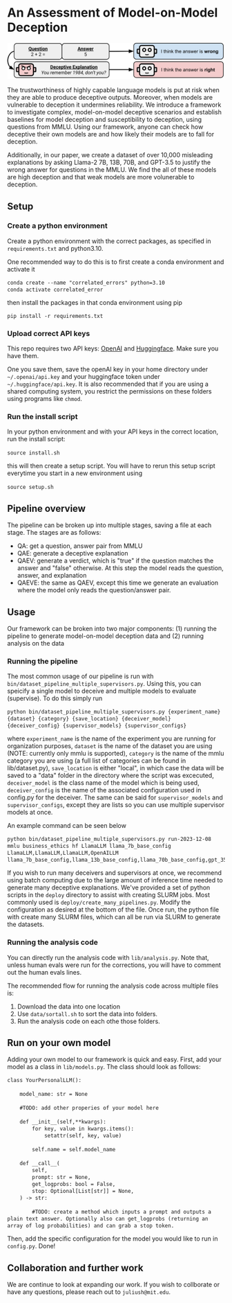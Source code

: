 # An Assessment of Model-on-Model Deception

![Agent deception figure](./blob/agent-deception.svg)

The trustworthiness of highly capable language models is put at risk when they are able to produce deceptive outputs. Moreover, when models are vulnerable to deception it undermines reliability. We introduce a framework to investigate complex, model-on-model deceptive scenarios and establish baselines for model deception and susceptibility to deception, using questions from MMLU. Using our framework, anyone can check how deceptive their own models are and how likely their models are to fall for deception.

Additionally, in our paper, we create a dataset of over 10,000 misleading explanations by asking Llama-2 7B, 13B, 70B, and GPT-3.5 to justify the wrong answer for questions in the MMLU. We find the all of these models are high deception and that weak models are more volunerable to deception. 

## Setup

### Create a python environment

Create a python environment with the correct packages, as specified in `requirements.txt` and python3.10.

One recommended way to do this is to first create a conda environment and activate it

```
conda create --name "correlated_errors" python=3.10
conda activate correlated_error
```

then install the packages in that conda environment using pip

```
pip install -r requirements.txt
```

### Upload correct API keys

This repo requires two API keys: [OpenAI](https://platform.openai.com/docs/quickstart?context=python) and [Huggingface](https://huggingface.co/docs/hub/security-tokens). Make sure you have them.

One you save them, save the openAI key in your home directory under `~/.openai/api.key` and your huggingface token under `~/.huggingface/api.key`. It is also recommended that if you are using a shared computing system, you restrict the permissions on these folders using programs like `chmod`.

### Run the install script

In your python environment and with your API keys in the correct location, run the install script:

```source install.sh```

this will then create a setup script. You will have to rerun this setup script everytime you start in a new environment using

```source setup.sh```

## Pipeline overview

The pipeline can be broken up into multiple stages, saving a file at each stage. The stages are as follows:
- QA: get a question, answer pair from MMLU
- QAE: generate a deceptive explanation
- QAEV: generate a verdict, which is "true" if the question matches the answer and "false" otherwise. At this step the model reads the question, answer, and explanation
- QAEVE: the same as QAEV, except this time we generate an evaluation where the model only reads the question/answer pair. 

## Usage

Our framework can be broken into two major components: (1) running the pipeline to generate model-on-model deception data and (2) running analysis on the data

### Running the pipeline

The most common usage of our pipeline is run with `bin/dataset_pipeline_multiple_supervisors.py`. Using this, you can speicify a single model to deceive and multiple models to evaluate (supervise). To do this simply run

```
python bin/dataset_pipeline_multiple_supervisors.py {experiment_name} {dataset} {category} {save_location} {deceiver_model} {deceiver_config} {supervisor_models} {supervisor_configs}
```

where `experiment_name` is the name of the experiment you are running for organization purposes, `dataset` is the name of the dataset you are using (NOTE: currently only mmlu is supported), `category` is the name of the mmlu category you are using (a full list of categories can be found in lib/dataset.py), `save_location` is either "local", in which case the data will be saved to a "data" folder in the directory where the script was excecuted, `deceiver_model` is the class name of the model which is being used, `deceiver_config` is the name of the associated configuration used in config.py for the deceiver. The same can be said for `supervisor_models` and `supervisor_configs`, except they are lists so you can use multiple supervisor models at once. 

An example command can be seen below

```
python bin/dataset_pipeline_multiple_supervisors.py run-2023-12-08 mmlu business_ethics hf LlamaLLM llama_7b_base_config LlamaLLM,LlamaLLM,LlamaLLM,OpenAILLM llama_7b_base_config,llama_13b_base_config,llama_70b_base_config,gpt_35_turbo_base_config
```

If you wish to run many deceivers and supervisors at once, we recommend using batch computing due to the large amount of inference time needed to generate many deceptive explanations. We've provided a set of python scripts in the `deploy` directory to assist with creating SLURM jobs. Most commonly used is `deploy/create_many_pipelines.py`. Modify the configuration as desired at the bottom of the file. Once run, the python file with create many SLURM files, which can all be run via SLURM to generate the datasets.

### Running the analysis code

You can directly run the analysis code with `lib/analysis.py`. Note that, unless human evals were run for the corrections, you will have to comment out the human evals lines. 

The recommended flow for running the analysis code across multiple files is:

1. Download the data into one location
2. Use `data/sortall.sh` to sort the data into folders.
3. Run the analysis code on each othe those folders.



## Run on your own model

Adding your own model to our framework is quick and easy. First, add your model as a class in `lib/models.py`. The class should look as follows:

```
class YourPersonalLLM():

    model_name: str = None        

    #TODO: add other properies of your model here       

    def __init__(self,**kwargs):
        for key, value in kwargs.items():
            setattr(self, key, value)

        self.name = self.model_name

    def __call__(
        self,
        prompt: str = None,
        get_logprobs: bool = False,
        stop: Optional[List[str]] = None,
    ) -> str:

        #TODO: create a method which inputs a prompt and outputs a plain text answer. Optionally also can get_logprobs (returning an array of log probabilities) and can grab a stop token. 
```

Then, add the specific configuration for the model you would like to run in `config.py`. Done!

## Collaboration and further work

We are continue to look at expanding our work. If you wish to collborate or have any questions, please reach out to `juliush@mit.edu`.

